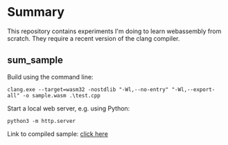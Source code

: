 # Summary

This repository contains experiments I'm doing to learn webassembly from scratch. They require a recent version of the clang compiler.

## sum_sample

Build using the command line:

```
clang.exe --target=wasm32 -nostdlib "-Wl,--no-entry" "-Wl,--export-all" -o sample.wasm .\test.cpp
```

Start a local web server, e.g. using Python:

```
python3 -m http.server
```


Link to compiled sample: [click here](sum_sample/test.html)

